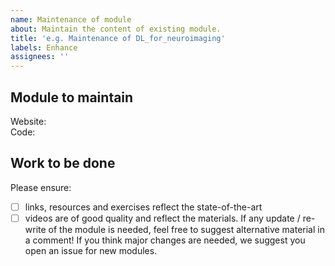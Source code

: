 ```yaml
---
name: Maintenance of module
about: Maintain the content of existing module.
title: 'e.g. Maintenance of DL_for_neuroimaging'
labels: Enhance
assignees: ''
---
```


## Module to maintain
Website: <!--e.g. https://school-brainhack.github.io/modules/dl_for_neuroimaging/ --> <br> 
Code: <!--e.g. https://github.com/school-brainhack/school-brainhack.github.io/tree/main/content/en/modules/DL_for_neuroimaging-->

## Work to be done
Please ensure: 
- [ ] links, resources and exercises reflect the state-of-the-art 
- [ ] videos are of good quality and reflect the materials.
If any update / re-write of the module is needed, feel free to suggest alternative material in a comment!
If you think major changes are needed, we suggest you open an issue for new modules.
